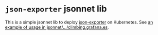 # `json-exporter` jsonnet lib

This is a simple jsonnet lib to deploy [json-exporter](https://github.com/prometheus-community/json_exporter) on Kubernetes.
See [an example of usage in jsonnet/.../climbing.grafana.es](https://github.com/colega/orchestra/blob/master/jsonnet/environments/xeon.colega.eu/climbing.grafana.es/main.jsonnet).
